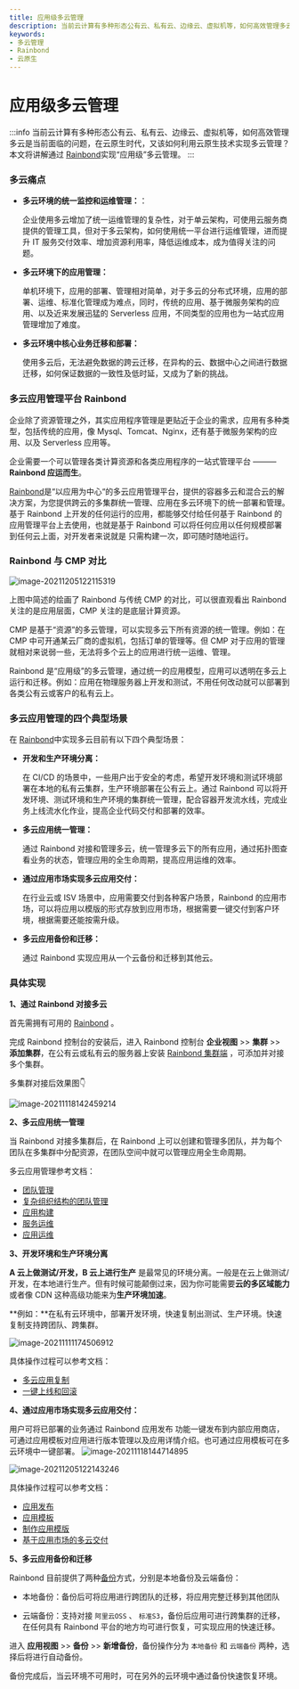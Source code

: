 ```yaml
---
title: 应用级多云管理
description: 当前云计算有多种形态公有云、私有云、边缘云、虚拟机等，如何高效管理多云是当前面临的问题，在云原生时代，又该如何利用云原生技术实现多云管理？本文将讲解通过 Rainbond 实现“应用级”多云管理。
keywords: 
- 多云管理
- Rainbond
- 云原生
---
```


# 应用级多云管理

:::info
当前云计算有多种形态公有云、私有云、边缘云、虚拟机等，如何高效管理多云是当前面临的问题，在云原生时代，又该如何利用云原生技术实现多云管理？本文将讲解通过 [Rainbond](https://www.rainbond.com)实现“应用级”多云管理。
:::

<!--truncate-->

### 多云痛点

- **多云环境的统一监控和运维管理：**：

  企业使用多云增加了统一运维管理的复杂性，对于单云架构，可使用云服务商提供的管理工具，但对于多云架构，如何使用统一平台进行运维管理，进而提升 IT 服务交付效率、增加资源利用率，降低运维成本，成为值得关注的问题。

- **多云环境下的应用管理：**

  单机环境下，应用的部署、管理相对简单，对于多云的分布式环境，应用的部署、运维、标准化管理成为难点，同时，传统的应用、基于微服务架构的应用、以及近来发展迅猛的 Serverless 应用，不同类型的应用也为一站式应用管理增加了难度。

- **多云环境中核心业务迁移和部署：**

  使用多云后，无法避免数据的跨云迁移，在异构的云、数据中心之间进行数据迁移，如何保证数据的一致性及低时延，又成为了新的挑战。

### 多云应用管理平台 Rainbond

企业除了资源管理之外，其实应用程序管理是更贴近于企业的需求，应用有多种类型，包括传统的应用，像 Mysql、Tomcat、Nginx，还有基于微服务架构的应用、以及 Serverless 应用等。

企业需要一个可以管理各类计算资源和各类应用程序的一站式管理平台 ——— **Rainbond 应运而生**。

[Rainbond](https://www.rainbond.com?channel=aliyun)是“以应用为中心“的多云应用管理平台，提供的容器多云和混合云的解决方案，为您提供跨云的多集群统一管理、应用在多云环境下的统一部署和管理。基于 Rainbond 上开发的任何运行的应用，都能够交付给任何基于 Rainbond 的应用管理平台上去使用，也就是基于 Rainbond 可以将任何应用以任何规模部署到任何云上面，对开发者来说就是 只需构建一次，即可随时随地运行。

### Rainbond 与 CMP 对比

![image-20211205122115319](https://s2.loli.net/2021/12/05/xRXM3eucaFWTs64.png)

上图中简述的绘画了 Rainbond 与传统 CMP 的对比，可以很直观看出 Rainbond 关注的是应用层面，CMP 关注的是底层计算资源。

CMP 是基于“资源”的多云管理，可以实现多云下所有资源的统一管理。例如：在 CMP 中可开通某云厂商的虚拟机，包括订单的管理等。但 CMP 对于应用的管理就相对来说弱一些，无法将多个云上的应用进行统一运维、管理。

Rainbond 是“应用级”的多云管理，通过统一的应用模型，应用可以透明在多云上运行和迁移。例如：应用在物理服务器上开发和测试，不用任何改动就可以部署到各类公有云或客户的私有云上。

### 多云应用管理的四个典型场景

在 [Rainbond](https://www.rainbond.com?channel=aliyun)中实现多云目前有以下四个典型场景：

- **开发和生产环境分离：**

  在 CI/CD 的场景中，一些用户出于安全的考虑，希望开发环境和测试环境部署在本地的私有云集群，生产环境部署在公有云上。通过 Rainbond 可以将开发环境、测试环境和生产环境的集群统一管理，配合容器开发流水线，完成业务上线流水化作业，提高企业代码交付和部署的效率。

- **多云应用统一管理：**

  通过 Rainbond 对接和管理多云，统一管理多云下的所有应用，通过拓扑图查看业务的状态，管理应用的全生命周期，提高应用运维的效率。

- **通过应用市场实现多云应用交付：**

  在行业云或 ISV 场景中，应用需要交付到各种客户场景，Rainbond 的应用市场，可以将应用以模版的形式存放到应用市场，根据需要一键交付到客户环境，根据需要还能按需升级。

- **多云应用备份和迁移：**

  通过 Rainbond 实现应用从一个云备份和迁移到其他云。

### 具体实现

**1、通过 Rainbond 对接多云**

首先需拥有可用的 [Rainbond](https://www.rainbond.com/docs/quick-start/quick-install?channel=aliyun) 。

完成 Rainbond 控制台的安装后，进入 Rainbond 控制台 **企业视图** >> **集群** >> **添加集群**，在公有云或私有云的服务器上安装 [Rainbond 集群端](https://www.rainbond.com/docs/user-operations/deploy?channel=aliyun) ，可添加并对接多个集群。

多集群对接后效果图:point_down:

<img src="https://pic.imgdb.cn/item/61a5d0802ab3f51d91d5afc2.png" alt="image-20211118142459214"  />

**2、多云应用统一管理**

当 Rainbond 对接多集群后，在 Rainbond 上可以创建和管理多团队，并为每个团队在多集群中分配资源，在团队空间中就可以管理应用全生命周期。

多云应用管理参考文档：

- [团队管理](https://www.rainbond.com/docs/get-start/team-management-and-multi-tenancy?channel=aliyun)
- [复杂组织结构的团队管理](https://mp.weixin.qq.com/s/Dt6FjAyRvJHQhm9p4--ceQ)
- [应用构建](https://www.rainbond.com/docs/component-create/creation-process?channel=aliyun)
- [服务运维](https://www.rainbond.com/docs/user-manual/component-op?channel=aliyun)
- [应用运维](https://www.rainbond.com/docs/user-manual/app-manage?channel=aliyun)

**3、开发环境和生产环境分离**

**A 云上做测试/开发，B 云上进行生产** 是最常见的环境分离。一般是在云上做测试/开发，在本地进行生产。但有时候可能颠倒过来，因为你可能需要**云的多区域能力**或者像 CDN 这种高级功能来为**生产环境加速**。

**例如：**在私有云环境中，部署开发环境，快速复制出测试、生产环境。快速复制支持跨团队、跨集群。

<img src="https://i.loli.net/2021/11/11/aGVgxeTIq1Uyrcu.png" alt="image-20211111174506912"  />

具体操作过程可以参考文档：

- [多云应用复制](https://www.rainbond.com/docs/user-manual/component-dev/app_copy?channel=aliyun)
- [一键上线和回滚](https://www.rainbond.com/docs/practices/app-dev/update-rollback?channel=aliyun)

**4、通过应用市场实现多云应用交付：**

用户可将已部署的业务通过 Rainbond 应用发布 功能一键发布到内部应用商店，可通过应用模板对应用进行版本管理以及应用详情介绍。也可通过应用模板可在多云环境中一键部署。
<img src="https://pic.imgdb.cn/item/61a5d0942ab3f51d91d5bf1c.png" alt="image-20211118144714895"  />

![image-20211205122143246](https://s2.loli.net/2021/12/05/so8LfOTVtPb5EiD.png)

具体操作过程可以参考文档：

- [应用发布](https://www.rainbond.com/docs/user-manual/app-manage/share-app?channel=aliyun)
- [应用模板](https://www.rainbond.com/docs/enterprise-manager/enterprise/appcenter/application-template?channel=aliyun)
- [制作应用模版](https://www.rainbond.com/docs/get-start/release-to-market?channel=aliyun)
- [基于应用市场的多云交付](https://www.rainbond.com/docs/enterprise-manager/enterprise/appcenter/add-app?channel=aliyun)

**5、多云应用备份和迁移**

Rainbond 目前提供了两种[备份](https://www.rainbond.com/docs/user-manual/app-manage/app-backup?channel=aliyun)方式，分别是本地备份及云端备份：

- 本地备份：备份后可将应用进行跨团队的迁移，将应用完整迁移到其他团队

- 云端备份：支持对接 `阿里云OSS` 、 `标准S3`，备份后应用可进行跨集群的迁移，在任何具有 Rainbond 平台的地方均可进行恢复，可实现应用的快速迁移。

进入 **应用视图** >> **备份** >> **新增备份**，备份操作分为 `本地备份` 和 `云端备份` 两种，选择后将进行自动备份。

备份完成后，当云环境不可用时，可在另外的云环境中通过备份快速恢复环境。
